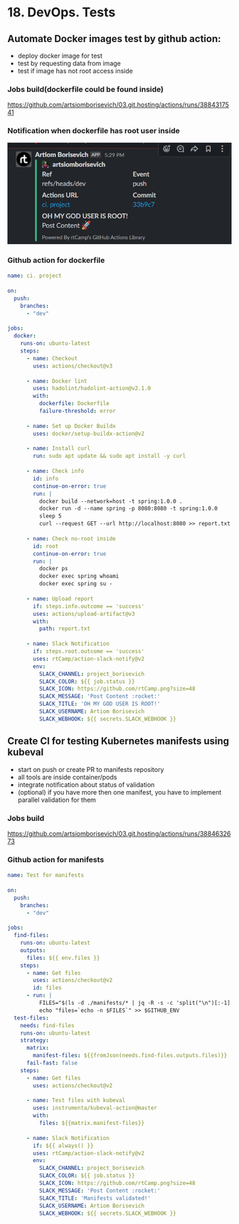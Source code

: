 # 18. DevOps. Tests

## Automate Docker images test by github action:

* deploy docker image for test
* test by requesting data from image
* test if image has not root access inside

### Jobs build(dockerfile could be found inside)

https://github.com/artsiomborisevich/03.git.hosting/actions/runs/3884317541

### Notification when dockerfile has root user inside

![root](root.png)

### Github action for dockerfile

```yaml
name: ci. project

on:
  push:
    branches:
      - "dev"

jobs:
  docker:
    runs-on: ubuntu-latest
    steps:
      - name: Checkout
        uses: actions/checkout@v3

      - name: Docker lint
        uses: hadolint/hadolint-action@v2.1.0
        with:
          dockerfile: Dockerfile
          failure-threshold: error

      - name: Set up Docker Buildx
        uses: docker/setup-buildx-action@v2

      - name: Install curl
        run: sudo apt update && sudo apt install -y curl

      - name: Check info
        id: info
        continue-on-error: true
        run: |
          docker build --network=host -t spring:1.0.0 .
          docker run -d --name spring -p 8080:8080 -t spring:1.0.0
          sleep 5
          curl --request GET --url http://localhost:8080 >> report.txt

      - name: Check no-root inside
        id: root
        continue-on-error: true
        run: |
          docker ps
          docker exec spring whoami
          docker exec spring su - 

      - name: Upload report
        if: steps.info.outcome == 'success'
        uses: actions/upload-artifact@v3
        with:
          path: report.txt

      - name: Slack Notification
        if: steps.root.outcome == 'success'
        uses: rtCamp/action-slack-notify@v2
        env:
          SLACK_CHANNEL: project_borisevich
          SLACK_COLOR: ${{ job.status }}
          SLACK_ICON: https://github.com/rtCamp.png?size=48
          SLACK_MESSAGE: 'Post Content :rocket:'
          SLACK_TITLE: 'OH MY GOD USER IS ROOT!'
          SLACK_USERNAME: Artiom Borisevich
          SLACK_WEBHOOK: ${{ secrets.SLACK_WEBHOOK }}
```
## Create CI for testing Kubernetes manifests using kubeval

* start on push or create PR to manifests repository
* all tools are inside container/pods
* integrate notification about status of validation
* (optional) if you have more then one manifest, you have to implement parallel validation for them

### Jobs build

https://github.com/artsiomborisevich/03.git.hosting/actions/runs/3884632673

### Github action for manifests

```yaml
name: Test for manifests

on:
  push:
    branches:
      - "dev"

jobs:
  find-files:
    runs-on: ubuntu-latest
    outputs:
      files: ${{ env.files }}
    steps:
      - name: Get files
        uses: actions/checkout@v2
        id: files
      - run: |
          FILES="$(ls -d ./manifests/* | jq -R -s -c 'split("\n")[:-1]')"
          echo "files=`echo -n $FILES`" >> $GITHUB_ENV
  test-files:
    needs: find-files
    runs-on: ubuntu-latest
    strategy:
      matrix:
        manifest-files: ${{fromJson(needs.find-files.outputs.files)}}
      fail-fast: false
    steps:
      - name: Get files
        uses: actions/checkout@v2

      - name: Test files with kubeval
        uses: instrumenta/kubeval-action@master
        with:
          files: ${{matrix.manifest-files}}

      - name: Slack Notification
        if: ${{ always() }}
        uses: rtCamp/action-slack-notify@v2
        env:
          SLACK_CHANNEL: project_borisevich
          SLACK_COLOR: ${{ job.status }}
          SLACK_ICON: https://github.com/rtCamp.png?size=48
          SLACK_MESSAGE: 'Post Content :rocket:'
          SLACK_TITLE: 'Manifests validated!'
          SLACK_USERNAME: Artiom Borisevich
          SLACK_WEBHOOK: ${{ secrets.SLACK_WEBHOOK }}
```
